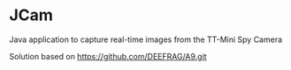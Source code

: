 # JCam
Java application to capture real-time images from the TT-Mini Spy Camera

Solution based on https://github.com/DEEFRAG/A9.git
